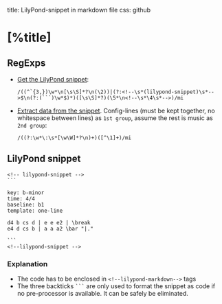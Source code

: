 title: LilyPond-snippet in markdown file
css: github

# [%title]

## RegExps

- [Get the LilyPond snippet](https://regex101.com/r/yG2eW8/6):  
    ```
    /((^`{3,})\w*\n[\s\S]*?\n(\2))|(?:<!--\s*(lilypond-snippet)\s*-->$\n(?:(```)\w*$)*)([\s\S]*?)(\5*\n<!--\s*\4\s*-->)/mi
    ```

- [Extract data from the snippet](https://regex101.com/r/yG2eW8/5). Config-lines (must be kept together, no whitespace between lines) as `1st group`, assume the rest is music as `2nd group`:  
    ```
    /((?:\w*\:\s*[\w\W]*?\n)+)([^\1]+)/mi
    ```

## LilyPond snippet

````
<!-- lilypond-snippet -->
```

key: b-minor
time: 4/4
baseline: b1
template: one-line

d4 b cs d | e e e2 | \break
e4 d cs b | a a a2 \bar "|."

```
<!--lilypond-snippet -->
````

### Explanation

- The code has to be enclosed in `<!--lilypond-markdown-->` tags
- The three backticks ` ``` ` are only used to format the snippet as code if no pre-processor is available. It can be safely be eliminated.